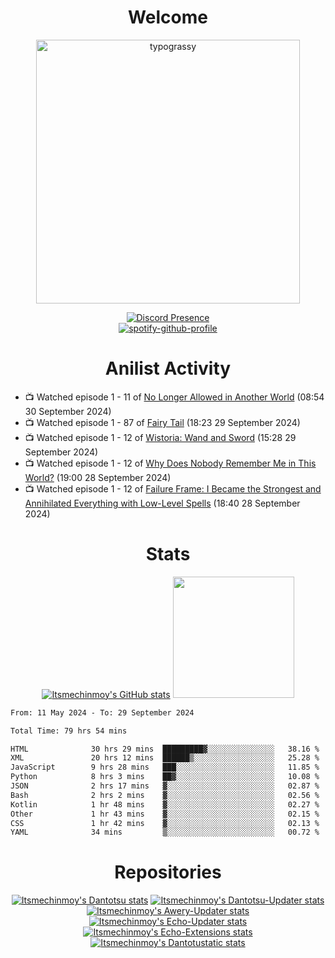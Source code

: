 <div align="center">

# Welcome
<a href="https://github.com/kawarimidoll/typograssy">
    <img alt="typograssy" src="https://typograssy.deno.dev/api?text=%E3%82%88%E3%81%86%E3%81%93%E3%81%9D%E3%81%BF%E3%81%AA%E3%81%95%E3%82%93%20-%20Itsmechinmoy--&&l0=none&l1=82d9d0&l2=027353&l3=038c4c&l4=01402e&bg=none&frame=none&speed=100&comment=" width="421.99">
</a>

[![Discord Presence](https://lanyard.cnrad.dev/api/523539866311720963?theme=dark&bg=Oe1116&animated=false&hideDiscrim=true&borderRadius=30px&hideActivity=whenNotUsed)](https://discord.com/users/523539866311720963)<br>
[![spotify-github-profile](https://spotify-github-profile.kittinanx.com/api/view?uid=31zczwoe3obxakjgkio7anubhkaq&cover_image=true&theme=novatorem&show_offline=true&background_color=121212&interchange=false&bar_color=53b14f&bar_color=ffffff&bar_color_cover=false)](https://spotify-github-profile.vercel.app/api/view?uid=31zczwoe3obxakjgkio7anubhkaq&redirect=true)
</div>

<div align="center">

# Anilist Activity
</div>
<!-- ANILIST_ACTIVITY:start -->

-   📺 Watched episode 1 - 11 of [No Longer Allowed in Another World](https://anilist.co/anime/152137) (08:54 30 September 2024)
-   📺 Watched episode 1 - 87 of [Fairy Tail](https://anilist.co/anime/6702) (18:23 29 September 2024)
-   📺 Watched episode 1 - 12 of [Wistoria: Wand and Sword](https://anilist.co/anime/174576) (15:28 29 September 2024)
-   📺 Watched episode 1 - 12 of [Why Does Nobody Remember Me in This World?](https://anilist.co/anime/167419) (19:00 28 September 2024)
-   📺 Watched episode 1 - 12 of [Failure Frame: I Became the Strongest and Annihilated Everything with Low-Level Spells](https://anilist.co/anime/173694) (18:40 28 September 2024)

<!-- ANILIST_ACTIVITY:end -->
<div align="center">
    
# Stats
[![Itsmechinmoy's GitHub stats](https://github-readme-stats.vercel.app/api?username=itsmechinmoy&show_icons=true&theme=algolia)](https://github.com/anuraghazra/github-readme-stats)
<img src="https://github-readme-stackoverflow.vercel.app/?userID=25004176&theme=dark" height="194"/>
</div>
<!--START_SECTION:waka-->

```txt
From: 11 May 2024 - To: 29 September 2024

Total Time: 79 hrs 54 mins

HTML              30 hrs 29 mins  █████████▓░░░░░░░░░░░░░░░   38.16 %
XML               20 hrs 12 mins  ██████▒░░░░░░░░░░░░░░░░░░   25.28 %
JavaScript        9 hrs 28 mins   ███░░░░░░░░░░░░░░░░░░░░░░   11.85 %
Python            8 hrs 3 mins    ██▓░░░░░░░░░░░░░░░░░░░░░░   10.08 %
JSON              2 hrs 17 mins   ▓░░░░░░░░░░░░░░░░░░░░░░░░   02.87 %
Bash              2 hrs 2 mins    ▓░░░░░░░░░░░░░░░░░░░░░░░░   02.56 %
Kotlin            1 hr 48 mins    ▓░░░░░░░░░░░░░░░░░░░░░░░░   02.27 %
Other             1 hr 43 mins    ▓░░░░░░░░░░░░░░░░░░░░░░░░   02.15 %
CSS               1 hr 42 mins    ▓░░░░░░░░░░░░░░░░░░░░░░░░   02.13 %
YAML              34 mins         ▒░░░░░░░░░░░░░░░░░░░░░░░░   00.72 %
```

<!--END_SECTION:waka-->
<div align="center">

# Repositories
[![Itsmechinmoy's Dantotsu stats](https://github-readme-stats.vercel.app/api/pin/?username=itsmechinmoy&repo=dantotsu&show_icons=true&theme=algolia&description_lines_count=1)](https://github.com/itsmechinmoy/dantotsu)
[![Itsmechinmoy's Dantotsu-Updater stats](https://github-readme-stats.vercel.app/api/pin/?username=itsmechinmoy&repo=dantotsu-updater&show_icons=true&theme=algolia&description_lines_count=1)](https://github.com/itsmechinmoy/dantotsu-updater)
[![Itsmechinmoy's Awery-Updater stats](https://github-readme-stats.vercel.app/api/pin/?username=itsmechinmoy&repo=awery-updater&show_icons=true&theme=algolia&description_lines_count=1)](https://github.com/itsmechinmoy/awery-updater)
[![Itsmechinmoy's Echo-Updater stats](https://github-readme-stats.vercel.app/api/pin/?username=itsmechinmoy&repo=echo-updater&show_icons=true&theme=algolia&description_lines_count=1)](https://github.com/itsmechinmoy/echo-updater)
[![Itsmechinmoy's Echo-Extensions stats](https://github-readme-stats.vercel.app/api/pin/?username=itsmechinmoy&repo=echo-extensions&show_icons=true&theme=algolia&description_lines_count=1)](https://github.com/itsmechinmoy/echo-extensions)
[![Itsmechinmoy's Dantotustatic stats](https://github-readme-stats.vercel.app/api/pin/?username=itsmechinmoy&repo=dantotustatic&show_icons=true&theme=algolia&description_lines_count=1)](https://github.com/itsmechinmoy/dantotustatic)
</div>
